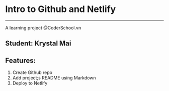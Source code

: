 # Intro to Github and Netlify

_____________________________________________________________________________

A learning project @CoderSchool.vn

## Student: Krystal Mai

## Features:

1. Create Github repo
2. Add project;s README using Markdown 
3. Deploy to Netlify
